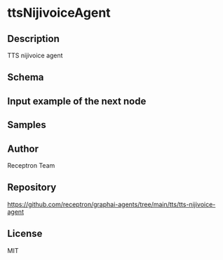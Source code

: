 # ttsNijivoiceAgent

## Description

TTS nijivoice agent

## Schema



## Input example of the next node



## Samples



## Author

Receptron Team

## Repository

https://github.com/receptron/graphai-agents/tree/main/tts/tts-nijivoice-agent

## License

MIT


